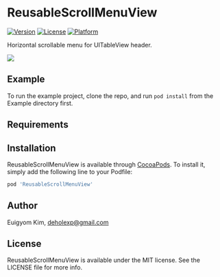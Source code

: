 # ReusableScrollMenuView

[![Version](https://img.shields.io/cocoapods/v/ReusableScrollMenuView.svg?style=flat)](https://cocoapods.org/pods/ReusableScrollMenuView)
[![License](https://img.shields.io/cocoapods/l/ReusableScrollMenuView.svg?style=flat)](https://cocoapods.org/pods/ReusableScrollMenuView)
[![Platform](https://img.shields.io/cocoapods/p/ReusableScrollMenuView.svg?style=flat)](https://cocoapods.org/pods/ReusableScrollMenuView)

Horizontal scrollable menu for UITableView header.

![](https://media.giphy.com/media/dYga0vdTgrzIacihwk/giphy.gif)

## Example

To run the example project, clone the repo, and run `pod install` from the Example directory first.

## Requirements

## Installation

ReusableScrollMenuView is available through [CocoaPods](https://cocoapods.org). To install
it, simply add the following line to your Podfile:

```ruby
pod 'ReusableScrollMenuView'
```

## Author

Euigyom Kim, deholexp@gmail.com

## License

ReusableScrollMenuView is available under the MIT license. See the LICENSE file for more info.
